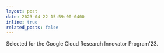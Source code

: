 ```yaml
---
layout: post
date: 2023-04-22 15:59:00-0400
inline: true
related_posts: false
---
```


Selected for the Google Cloud Research Innovator Program'23.